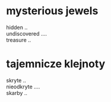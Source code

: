 # mysterious jewels

hidden ..  
undiscovered ....  
treasure ..  

# tajemnicze klejnoty

skryte ..  
nieodkryte ....  
skarby ..  